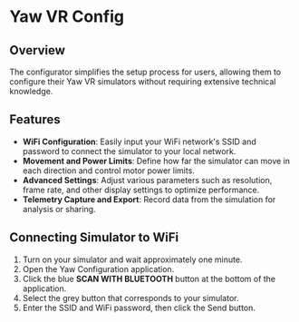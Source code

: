 # Yaw VR Config

## Overview

The configurator simplifies the setup process for users, allowing them to configure their Yaw VR simulators without requiring extensive technical knowledge.

## Features

- **WiFi Configuration**: Easily input your WiFi network's SSID and password to connect the simulator to your local network.
- **Movement and Power Limits**: Define how far the simulator can move in each direction and control motor power limits.
- **Advanced Settings**: Adjust various parameters such as resolution, frame rate, and other display settings to optimize performance.
- **Telemetry Capture and Export**: Record data from the simulation for analysis or sharing.

## Connecting Simulator to WiFi

1. Turn on your simulator and wait approximately one minute.
2. Open the Yaw Configuration application.
3. Click the blue **SCAN WITH BLUETOOTH** button at the bottom of the application.
4. Select the grey button that corresponds to your simulator.
5. Enter the SSID and WiFi password, then click the Send button.